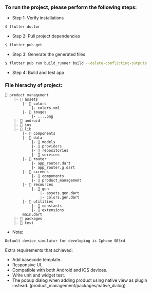 ### To run the project, please perform the following steps:

- Step 1: Verify installations

```sh
$ flutter doctor
```

- Step 2: Pull project dependencies

```sh
$ flutter pub get
```

- Step 3: Generate the generated files

```sh
$ flutter pub run build_runner build --delete-conflicting-outputs
``` 

- Step 4: Build and test app

### File hierachy of project:
```
📁 product_management
    |- 📁 assets
        |- 📁 colors
            |- colors.xml
        |- 📁 images
            |- ....png
    |- 📁 android
    |- 📁 ios
    |- 📁 lib
        |- 📁 components
        |- 📁 data
            |- 📁 models
            |- 📁 providers
            |- 📁 repositories
            |- 📁 services
        |- 📁 router
            |- app_router.dart
            |- app_router.g.dart
        |- 📁 screens
            |- 📁 components
            |- 📁 product_management
        |- 📁 resources
            |- 📁 gen
                |- assets.gen.dart
                |- colors.gen.dart
        |- 📁 utilities
            |- 📁 constants
            |- 📁 extensions
        main.dart      
    |- 📁 packages
    |- 📁 test
```

* Note:

```sh
Default device simulator for developing is Iphone SE3rd
```

Extra requirements that achieved:
- Add basecode template.
- Responsive UI.
- Compatible with both Android and iOS devices.
- Write unit and widget test.
- The popup dialog when adding product using native view as plugin instead. (product_management/packages/native_dialog) 
